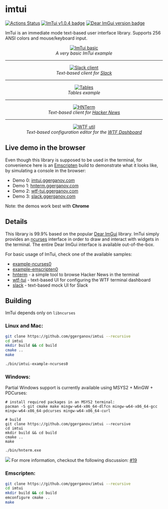 imtui
=====
[![Actions Status](https://github.com/ggerganov/imtui/workflows/CI/badge.svg)](https://github.com/ggerganov/imtui/actions)
[![ImTui v1.0.4 badge][changelog-badge]][changelog]
[![Dear ImGui version badge][imgui-version-badge]](https://github.com/ocornut/imgui)

ImTui is an immediate mode text-based user interface library. Supports 256 ANSI colors and mouse/keyboard input.

<p align="center">
  <a href="https://asciinema.org/a/JsUQsJyCchqlsQzm1P0CN4OJU">
    <img alt="ImTui basic" src="https://media.giphy.com/media/AcKDr9ZyW3RWyNZRg1/giphy.gif"></img>  
  </a>
  <br>
  <i>A very basic ImTui example</i>
</p>

---

<p align="center">
  <a href="https://slack.ggerganov.com">
    <img alt="Slack client" src="https://user-images.githubusercontent.com/1991296/180660513-e9471200-11b1-4e79-bec0-e2d313dfd6a6.gif"></img>  
  </a>
  <br>
  <i>Text-based client for <a href="https://slack.com">Slack</a></i>
</p>

---

<p align="center">
  <a href="https://imtui.ggerganov.com">
    <img alt="Tables" src="https://user-images.githubusercontent.com/1991296/140774086-285cb34f-0851-47b0-82e5-2e8a5bf174ac.gif"></img>  
  </a>
  <br>
  <i>Tables example</i>
</p>

---

<p align="center">
  <a href="https://github.com/ggerganov/hnterm">
    <img alt="HNTerm" src="https://user-images.githubusercontent.com/1991296/131371951-3af42be8-657e-4542-a46a-0370cfc431d8.gif"></img>  
  </a>
  <br>
  <i>Text-based client for <a href="https://news.ycombinator.com/news">Hacker News</a></i>
</p>

---

<p align="center">
  <a href="https://asciinema.org/a/VUKWZM70PxRCHueyPFXy9smU8">
    <img alt="WTF util" src="https://asciinema.org/a/VUKWZM70PxRCHueyPFXy9smU8.svg"></img>  
  </a>
  <br>
  <i>Text-based configuration editor for the <a href="https://wtfutil.com/">WTF Dashboard</a></i>
</p>

## Live demo in the browser

Even though this library is supposed to be used in the terminal, for convenience here is an [Emscripten](https://emscripten.org) build to demonstrate what it looks like, by simulating a console in the browser:

- Demo 0: [imtui.ggerganov.com](https://imtui.ggerganov.com/)
- Demo 1: [hnterm.ggerganov.com](https://hnterm.ggerganov.com/)
- Demo 2: [wtf-tui.ggerganov.com](https://wtf-tui.ggerganov.com/)
- Demo 3: [slack.ggerganov.com](https://slack.ggerganov.com/)

Note: the demos work best with **Chrome**

## Details

This library is 99.9% based on the popular [Dear ImGui](https://github.com/ocornut/imgui) library. ImTui simply provides an [ncurses](https://en.wikipedia.org/wiki/Ncurses) interface in order to draw and interact with widgets in the terminal. The entire Dear ImGui interface is available out-of-the-box.

For basic usage of ImTui, check one of the available samples:

- [example-ncurses0](https://github.com/ggerganov/imtui/blob/master/examples/ncurses0/main.cpp)
- [example-emscripten0](https://github.com/ggerganov/imtui/blob/master/examples/emscripten0/main.cpp)
- [hnterm](https://github.com/ggerganov/hnterm) - a simple tool to browse Hacker News in the terminal
- [wtf-tui](https://github.com/ggerganov/wtf-tui) - text-based UI for configuring the WTF terminal dashboard
- [slack](https://github.com/ggerganov/imtui/blob/master/examples/slack) - text-based mock UI for Slack

## Building

ImTui depends only on `libncurses`

###  Linux and Mac:

```bash
git clone https://github.com/ggerganov/imtui --recursive
cd imtui
mkdir build && cd build
cmake ..
make

./bin/imtui-example-ncurses0
```

### Windows:

Partial Windows support is currently available using MSYS2 + MinGW + PDCurses:

```
# install required packages in an MSYS2 terminal:
pacman -S git cmake make mingw-w64-x86_64-dlfcn mingw-w64-x86_64-gcc mingw-w64-x86_64-pdcurses mingw-w64-x86_64-curl

# build
git clone https://github.com/ggerganov/imtui --recursive
cd imtui
mkdir build && cd build
cmake ..
make

./bin/hnterm.exe
```
![](https://user-images.githubusercontent.com/1991296/103576542-fa5aef80-4edb-11eb-8340-4bd60a1f9fba.gif)
For more information, checkout the following discussion: [#19](https://github.com/ggerganov/imtui/discussions/19)

### Emscripten:

```bash
git clone https://github.com/ggerganov/imtui --recursive
cd imtui
mkdir build && cd build
emconfigure cmake ..
make
```

[changelog]: ./CHANGELOG.md
[changelog-badge]: https://img.shields.io/badge/changelog-ImTui%20v1.0.4-dummy
[imgui-version-badge]: https://img.shields.io/badge/Powered%20by%20Dear%20ImGui-v1.81-blue.svg
